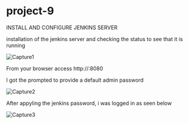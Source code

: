 # project-9
INSTALL AND CONFIGURE JENKINS SERVER

installation of the jenkins server and checking the status to see that it is running


![Capture1](https://user-images.githubusercontent.com/108102087/192898378-bd34e9fc-886b-432a-880e-66339d302f12.PNG)

From your browser access http://<Jenkins-Server-Public-IP-Address-or-Public-DNS-Name>:8080

I got the prompted to provide a default admin password

![Capture2](https://user-images.githubusercontent.com/108102087/192898744-476fda68-a3a1-420e-963c-3efa42025b3d.PNG)

After appyling the jenkins password, i was logged in as seen below

![Capture3](https://user-images.githubusercontent.com/108102087/192899317-ba087a37-88b3-44f2-8f1a-8bddfa7a425c.PNG)
